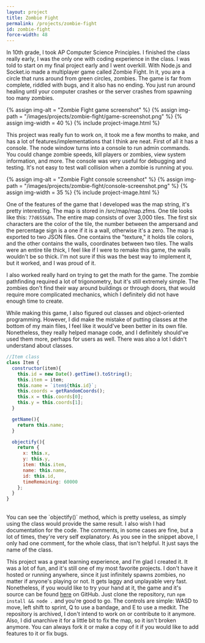 ```yaml
---
layout: project
title: Zombie Fight
permalink: /projects/zombie-fight
id: zombie-fight
force-width: 48
---
```

In 10th grade, I took AP Computer Science Principles. I finished the class really early, I was the only one with coding experience in the class. I was told to start on my final project early and I went overkill. With Node.js and Socket.io made a multiplayer game called Zombie Fight. In it, you are a circle that runs around from green circles, zombies. The game is far from complete, riddled with bugs, and it also has no ending. You just run around healing until your computer crashes or the server crashes from spawning too many zombies.

{% assign img-alt = "Zombie Fight game screenshot" %}
{% assign img-path = "/images/projects/zombie-fight/game-screenshot.png" %}
{% assign img-width = 40 %}
{% include project-image.html %}

This project was really fun to work on, it took me a few months to make, and has a lot of features/implementations that I think are neat. First of all it has a console. The node window turns into a console to run admin commands. You could change zombie speeds, kill players or zombies, view system information, and more. The console was very useful for debugging and testing. It's not easy to test wall collision when a zombie is running at you.

{% assign img-alt = "Zombie Fight console screenshot" %}
{% assign img-path = "/images/projects/zombie-fight/console-screenshot.png" %}
{% assign img-width = 35 %}
{% include project-image.html %}

One of the features of the game that I developed was the map string, it's pretty interesting. The map is stored in /src/map/map.zfms. One tile looks like this: `77d655&0%`. The entire map consists of over 3,000 tiles. The first six characters are the color of the tile, the number between the ampersand and the percentage sign is a one if it is a wall, otherwise it's a zero. The map is exported to two JSON files. One contains the "texture," it holds tile colors, and the other contains the walls, coordinates between two tiles. The walls were an entire tile thick, I feel like if I were to remake this game, the walls wouldn't be so thick. I'm not sure if this was the best way to implement it, but it worked, and I was proud of it.

I also worked really hard on trying to get the math for the game. The zombie pathfinding required a lot of trigonometry, but it's still extremely simple. The zombies don't find their way around buildings or through doors, that would require more complicated mechanics, which I definitely did not have enough time to create.

While making this game, I also figured out classes and object-oriented programming. However, I did make the mistake of putting classes at the bottom of my main files, I feel like it would've been better in its own file. Nonetheless, they really helped manage code, and I definitely should've used them more, perhaps for users as well. There was also a lot I didn't understand about classes.

```js
//Item class
class Item {
  constructor(item){
    this.id = new Date().getTime().toString();
    this.item = item;
    this.name = `item${this.id}`;
    this.coords = getRandomCoords();
    this.x = this.coords[0];
    this.y = this.coords[1];
  }

  getName(){
    return this.name;
  }

  objectify(){
    return {
      x: this.x,
      y: this.y,
      item: this.item,
      name: this.name,
      id: this.id,
      timeRemaining: 60000
    };
  }
}
```
<br>
You can see the `objectify()` method, which is pretty useless, as simply using the class would provide the same result. I also wish I had documentation for the code. The comments, in some cases are fine, but a lot of times, they're very self explanatory. As you see in the snippet above, I only had one comment, for the whole class, that isn't helpful. It just says the name of the class.

This project was a great learning experience, and I'm glad I created it. It was a lot of fun, and it's still one of my most favorite projects. I don't have it hosted or running anywhere, since it just infinitely spawns zombies, no matter if anyone's playing or not. It gets laggy and unplayable very fast. Nonetheless, if you would like to try your hand at it, the game and it's source can be found [here](https://github.com/ArkinSolomon/zombie-fight) on GitHub. Just clone the repository, run `npm install && node .` and you're good to go. The controls are simple: WASD to move, left shift to sprint, Q to use a bandage, and E to use a medkit. The repository is archived, I don't intend to work on or contribute to it anymore. Also, I did unarchive it for a little bit to fix the map, so it isn't broken anymore. You can always fork it or make a copy of it if you would like to add features to it or fix bugs.
